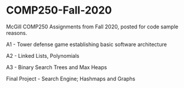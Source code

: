 # COMP250-Fall-2020
 McGill COMP250 Assignments from Fall 2020, posted for code sample reasons.
 
 A1 - Tower defense game establishing basic software architecture
 
 A2 - Linked Lists, Polynomials
 
 A3 - Binary Search Trees and Max Heaps

 Final Project - Search Engine; Hashmaps and Graphs
